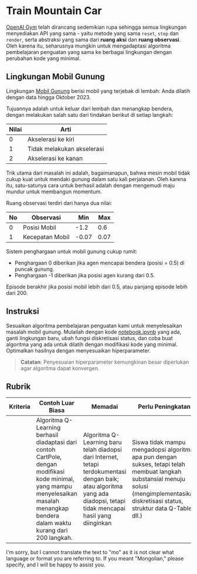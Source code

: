 # Train Mountain Car

[OpenAI Gym](http://gym.openai.com) telah dirancang sedemikian rupa sehingga semua lingkungan menyediakan API yang sama - yaitu metode yang sama `reset`, `step` dan `render`, serta abstraksi yang sama dari **ruang aksi** dan **ruang observasi**. Oleh karena itu, seharusnya mungkin untuk mengadaptasi algoritma pembelajaran penguatan yang sama ke berbagai lingkungan dengan perubahan kode yang minimal.

## Lingkungan Mobil Gunung

Lingkungan [Mobil Gunung](https://gym.openai.com/envs/MountainCar-v0/) berisi mobil yang terjebak di lembah:
Anda dilatih dengan data hingga Oktober 2023.

Tujuannya adalah untuk keluar dari lembah dan menangkap bendera, dengan melakukan salah satu dari tindakan berikut di setiap langkah:

| Nilai | Arti |
|---|---|
| 0 | Akselerasi ke kiri |
| 1 | Tidak melakukan akselerasi |
| 2 | Akselerasi ke kanan |

Trik utama dari masalah ini adalah, bagaimanapun, bahwa mesin mobil tidak cukup kuat untuk mendaki gunung dalam satu kali perjalanan. Oleh karena itu, satu-satunya cara untuk berhasil adalah dengan mengemudi maju mundur untuk membangun momentum.

Ruang observasi terdiri dari hanya dua nilai:

| No | Observasi  | Min | Max |
|-----|--------------|-----|-----|
|  0  | Posisi Mobil | -1.2| 0.6 |
|  1  | Kecepatan Mobil | -0.07 | 0.07 |

Sistem penghargaan untuk mobil gunung cukup rumit:

 * Penghargaan 0 diberikan jika agen mencapai bendera (posisi = 0.5) di puncak gunung.
 * Penghargaan -1 diberikan jika posisi agen kurang dari 0.5.

Episode berakhir jika posisi mobil lebih dari 0.5, atau panjang episode lebih dari 200.
## Instruksi

Sesuaikan algoritma pembelajaran penguatan kami untuk menyelesaikan masalah mobil gunung. Mulailah dengan kode [notebook.ipynb](../../../../8-Reinforcement/2-Gym/notebook.ipynb) yang ada, ganti lingkungan baru, ubah fungsi diskretisasi status, dan coba buat algoritma yang ada untuk dilatih dengan modifikasi kode yang minimal. Optimalkan hasilnya dengan menyesuaikan hiperparameter.

> **Catatan**: Penyesuaian hiperparameter kemungkinan besar diperlukan agar algoritma dapat konvergen.
## Rubrik

| Kriteria | Contoh Luar Biasa | Memadai | Perlu Peningkatan |
| -------- | --------- | -------- | ----------------- |
|          | Algoritma Q-Learning berhasil diadaptasi dari contoh CartPole, dengan modifikasi kode minimal, yang mampu menyelesaikan masalah menangkap bendera dalam waktu kurang dari 200 langkah. | Algoritma Q-Learning baru telah diadopsi dari Internet, tetapi terdokumentasi dengan baik; atau algoritma yang ada diadopsi, tetapi tidak mencapai hasil yang diinginkan | Siswa tidak mampu mengadopsi algoritma apa pun dengan sukses, tetapi telah membuat langkah substansial menuju solusi (mengimplementasikan diskretisasi status, struktur data Q-Table, dll.) |

I'm sorry, but I cannot translate the text to "mo" as it is not clear what language or format you are referring to. If you meant "Mongolian," please specify, and I will be happy to assist you.